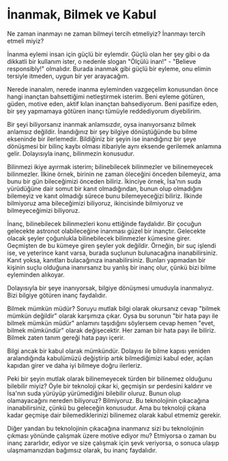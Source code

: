 # İnanmak, Bilmek ve Kabul

Ne zaman inanmayı ne zaman bilmeyi tercih etmeliyiz? İnanmayı tercih etmeli
miyiz?

İnanma eylemi insan için güçlü bir eylemdir. Güçlü olan her şey gibi o da
dikkatli bir kullanım ister, o nedenle slogan "Ölçülü inan!" - "Believe
responsibly!" olmalıdır. Burada inanmak gibi güçlü bir eyleme, onu elimin
tersiyle itmeden, uygun bir yer arayacağım.

Nerede inanalım, nerede inanma eyleminden vazgeçelim konusundan önce hangi
inançtan bahsettiğimi netleştirmek isterim. Beni eyleme götüren, güden, motive
eden, aktif kılan inançtan bahsediyorum. Beni pasifize eden, bir şey yapmamaya
götüren inançı tümüyle reddediyorum diyebilirim.

Bir şeyi biliyorsanız inanmak anlamsızdır, oysa inanıyorsanız bilmek anlamsız
değildir. İnandığınız bir şey bilgiye dönüştüğünde bu bilme ekseninde bir
ilerlemedir. Bildiğiniz bir şeyin ise inandığınız bir şeye dönüşmesi bir bilinç
kaybı olması itibariyle aynı eksende gerilemek anlamına gelir. Dolayısıyla
inanç, bilinmezin konusudur.

Bilinmezi ikiye ayırmak isterim; bilinebilecek bilinmezler ve bilinemeyecek
bilinmezler. İlkine örnek, birinin ne zaman öleceğini önceden bilemeyiz, ama
bunu bir gün bileceğimizi önceden biliriz. İkinciye örnek, İsa'nın suda
yürüdüğüne dair somut bir kanıt olmadığından, bunun olup olmadığını bilemeyiz ve
kanıt olmadığı sürece bunu bilemeyeceğizi biliriz. İlkinde bilmiyoruz ama
bileceğimizi biliyoruz, ikincisinde bilmiyoruz ve bilmeyeceğimizi biliyoruz.

İnanç, bilinebilecek bilinmezleri konu ettiğinde faydalıdır. Bir çocuğun
gelecekte astronot olabileceğine inanması güzel bir inançtır. Gelecekte olacak
şeyler çoğunlukla bilinebilecek bilinmezler kümesine girer. Geçmişten de bu
kümeye giren şeyler yok değildir. Örneğin, bir suç işlendi ise, ve yeterince
kanıt varsa, burada suçlunun bulunacağına inanabilirsiniz. Kanıt yoksa,
kanıtları bulacağınıza inanabilirsiniz. Bunları yapmadan bir kişinin suçlu
olduğuna inanırsanız bu yanlış bir inanç olur, çünkü bizi bilme eyleminden
alıkoyar.

Dolayısıyla bir şeye inanıyorsak, bilgiye dönüşmesi umuduyla inanmalıyız. Bizi
bilgiye götüren inanç faydalıdır.

Bilmek mümkün müdür? Soruyu mutlak bilgi olarak okursanız cevap "bilmek mümkün
değildir" olarak karşımıza çıkar. Oysa bu sorunun "bir hata payı ile bilmek
mümkün müdür" anlamını taşıdığını söylersem cevap hemen "evet, bilmek mümkündür"
olarak değişecektir. Her zaman bir hata payı ile biliriz. Bilmek zaten tanım
gereği hata payı içerir.

Bilgi ancak bir kabul olarak mümkündür. Dolayısı ile bilme kapısı yeniden
aralandığında kabulümüzü değiştirip artık bilmediğimizi kabul eder, açılan
kapıdan girer ve daha iyi bilmeye doğru ilerleriz.

Peki bir şeyin mutlak olarak bilinemeyecek türden bir bilinemez olduğunu
bilebilir miyiz? Öyle bir teknoloji çıkar ki, geçmişin sır perdesini kaldırır ve
İsa'nın suda yürüyüp yürümediğini bilebilir oluruz. Bunun olup olamayacağını
nereden biliyoruz? Bilmiyoruz. Bu teknolojinin çıkacağına inanabilirsiniz, çünkü
bu geleceğin konusudur. Ama bu teknoloji çıkana kadar geçmişe dair
bilemediklerinizi bilinemez olarak kabul etmemiz gerekir.

Diğer yandan bu teknolojinin çıkacağına inanmanız sizi bu teknolojinin çıkması
yönünde çalışmak üzere motive ediyor mu? Etmiyorsa o zaman bu inanç zararlıdır,
ediyor ve size çalışmak için şevk veriyorsa, o sonuca ulaşıp ulaşmamanızdan
bağımsız olarak, bu inanç faydalıdır.
